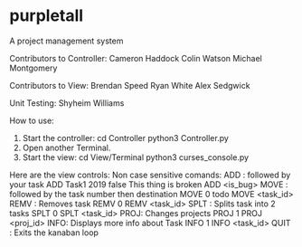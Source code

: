 # purpletall
A project management system

Contributors to Controller: 
  Cameron Haddock
  Colin Watson
  Michael Montgomery

Contributors to View: 
  Brendan Speed
  Ryan White
  Alex Sedgwick

Unit Testing: 
  Shyheim Williams


How to use:
1) Start the controller:
	cd Controller
	python3 Controller.py
2) Open another Terminal.
3) Start the view:
	cd View/Terminal
	python3 curses_console.py
	
Here are the view controls:
Non case sensitive comands:
ADD : followed by your task
         ADD Task1  2019 false This thing is broken
         ADD <name> <expected comp> <is_bug> <desc>
MOVE : followed by the task number then destination
         MOVE 0 todo 
         MOVE <task_id> <to>
REMV : Removes task
         REMV 0 
         REMV <task_id>
SPLT : Splits task into 2 tasks
         SPLT 0 
         SPLT <task_id>
PROJ: Changes projects
         PROJ 1
         PROJ <proj_id>
INFO: Displays more info about Task
         INFO 1
         INFO <task_id>
QUIT : Exits the kanaban loop
	
